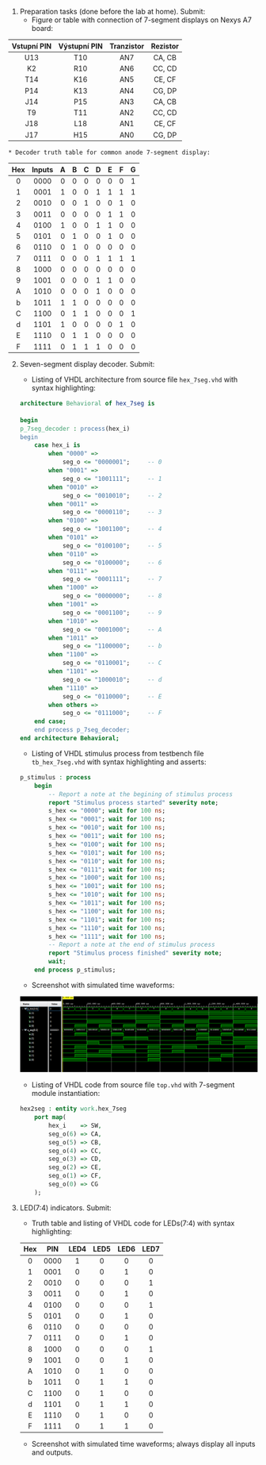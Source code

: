 1. Preparation tasks (done before the lab at home). Submit:
    * Figure or table with connection of 7-segment displays on Nexys A7 board:
    
| **Vstupní PIN** | **Výstupní PIN** | **Tranzistor** | **Rezistor** |
| :------: | :---: | :----: | :----: |
|    U13    |    T10    |   AN7   |   CA, CB   |
|    K2    |    R10    |   AN6   |   CC, CD   |
|    T14    |    K16    |   AN5   |   CE, CF   |
|    P14    |    K13    |   AN4   |   CG, DP   |
|    J14    |    P15    |   AN3   |   CA, CB   |
|    T9    |    T11    |   AN2   |   CC, CD   |
|    J18    |    L18    |   AN1   |   CE, CF   |
|    J17    |    H15    |   AN0   |   CG, DP   |


    * Decoder truth table for common anode 7-segment display:

| **Hex** | **Inputs** | **A** | **B** | **C** | **D** | **E** | **F** | **G** |
| :-----: | :--------: | :---: | :---: | :---: | :---: | :---: | :---: | :---: |
|    0    |    0000    |   0   |   0   |   0   |   0   |   0   |   0   |   1   |
|    1    |    0001    |   1   |   0   |   0   |   1   |   1   |   1   |   1   |
|    2    |    0010    |   0   |   0   |   1   |   0   |   0   |   1   |   0   |
|    3    |    0011    |   0   |   0   |   0   |   0   |   1   |   1   |   0   |
|    4    |    0100    |   1   |   0   |   0   |   1   |   1   |   0   |   0   |
|    5    |    0101    |   0   |   1   |   0   |   0   |   1   |   0   |   0   |
|    6    |    0110    |   0   |   1   |   0   |   0   |   0   |   0   |   0   |
|    7    |    0111    |   0   |   0   |   0   |   1   |   1   |   1   |   1   |
|    8    |    1000    |   0   |   0   |   0   |   0   |   0   |   0   |   0   |
|    9    |    1001    |   0   |   0   |   0   |   1   |   1   |   0   |   0   |
|    A    |    1010    |   0   |   0   |   0   |   1   |   0   |   0   |   0   |
|    b    |    1011    |   1   |   1   |   0   |   0   |   0   |   0   |   0   |
|    C    |    1100    |   0   |   1   |   1   |   0   |   0   |   0   |   1   |
|    d    |    1101    |   1   |   0   |   0   |   0   |   0   |   1   |   0   |
|    E    |    1110    |   0   |   1   |   1   |   0   |   0   |   0   |   0   |
|    F    |    1111    |   0   |   1   |   1   |   1   |   0   |   0   |   0   |

2. Seven-segment display decoder. Submit:
    * Listing of VHDL architecture from source file `hex_7seg.vhd` with syntax highlighting:
    
    
    ```vhdl
    architecture Behavioral of hex_7seg is
    
    begin
    p_7seg_decoder : process(hex_i)
    begin
        case hex_i is
            when "0000" =>
                seg_o <= "0000001";     -- 0
            when "0001" =>
                seg_o <= "1001111";     -- 1
            when "0010" =>
                seg_o <= "0010010";     -- 2
            when "0011" =>
                seg_o <= "0000110";     -- 3
            when "0100" =>
                seg_o <= "1001100";     -- 4
            when "0101" =>
                seg_o <= "0100100";     -- 5
            when "0110" =>
                seg_o <= "0100000";     -- 6
            when "0111" =>
                seg_o <= "0001111";     -- 7
            when "1000" =>
                seg_o <= "0000000";     -- 8
            when "1001" =>
                seg_o <= "0001100";     -- 9
            when "1010" =>
                seg_o <= "0001000";     -- A
            when "1011" =>
                seg_o <= "1100000";     -- b
            when "1100" =>
                seg_o <= "0110001";     -- C
            when "1101" =>
                seg_o <= "1000010";     -- d
            when "1110" =>
                seg_o <= "0110000";     -- E
            when others =>
                seg_o <= "0111000";     -- F
        end case;
    	end process p_7seg_decoder;
    end architecture Behavioral;
    ```
    
    * Listing of VHDL stimulus process from testbench file `tb_hex_7seg.vhd` with syntax highlighting and asserts:
    
    ```vhdl
    p_stimulus : process
        begin
            -- Report a note at the begining of stimulus process
            report "Stimulus process started" severity note;
            s_hex <= "0000"; wait for 100 ns;
            s_hex <= "0001"; wait for 100 ns;
            s_hex <= "0010"; wait for 100 ns;
            s_hex <= "0011"; wait for 100 ns;
            s_hex <= "0100"; wait for 100 ns;
            s_hex <= "0101"; wait for 100 ns;
            s_hex <= "0110"; wait for 100 ns;
            s_hex <= "0111"; wait for 100 ns;
            s_hex <= "1000"; wait for 100 ns;
            s_hex <= "1001"; wait for 100 ns;
            s_hex <= "1010"; wait for 100 ns;
            s_hex <= "1011"; wait for 100 ns;
            s_hex <= "1100"; wait for 100 ns;
            s_hex <= "1101"; wait for 100 ns;
            s_hex <= "1110"; wait for 100 ns;
            s_hex <= "1111"; wait for 100 ns;
            -- Report a note at the end of stimulus process
            report "Stimulus process finished" severity note;
            wait;
        end process p_stimulus;
    ```
    * Screenshot with simulated time waveforms:
    
    ![Simulation](Images/Simulation_01.png)
    
    * Listing of VHDL code from source file `top.vhd` with 7-segment module instantiation:
    
    ```vhdl
    hex2seg : entity work.hex_7seg
        port map(
            hex_i    => SW,
            seg_o(6) => CA,
            seg_o(5) => CB,
            seg_o(4) => CC,
            seg_o(3) => CD,
            seg_o(2) => CE,
            seg_o(1) => CF,
            seg_o(0) => CG
        );
    ```

3. LED(7:4) indicators. Submit:
    * Truth table and listing of VHDL code for LEDs(7:4) with syntax highlighting:
    
    | Hex  | **PIN** | LED4 | LED5 | LED6 | LED7 |
    | :--: | :-----: | :--: | :--: | :--: | :--: |
    |  0   |  0000   |  1   |  0   |  0   |  0   |
    |  1   |  0001   |  0   |  0   |  1   |  0   |
    |  2   |  0010   |  0   |  0   |  0   |  1   |
    |  3   |  0011   |  0   |  0   |  1   |  0   |
    |  4   |  0100   |  0   |  0   |  0   |  1   |
    |  5   |  0101   |  0   |  0   |  1   |  0   |
    |  6   |  0110   |  0   |  0   |  0   |  0   |
    |  7   |  0111   |  0   |  0   |  1   |  0   |
    |  8   |  1000   |  0   |  0   |  0   |  1   |
    |  9   |  1001   |  0   |  0   |  1   |  0   |
    |  A   |  1010   |  0   |  1   |  0   |  0   |
    |  b   |  1011   |  0   |  1   |  1   |  0   |
    |  C   |  1100   |  0   |  1   |  0   |  0   |
    |  d   |  1101   |  0   |  1   |  1   |  0   |
    |  E   |  1110   |  0   |  1   |  0   |  0   |
    |  F   |  1111   |  0   |  1   |  1   |  0   |
    
    * Screenshot with simulated time waveforms; always display all inputs and outputs.